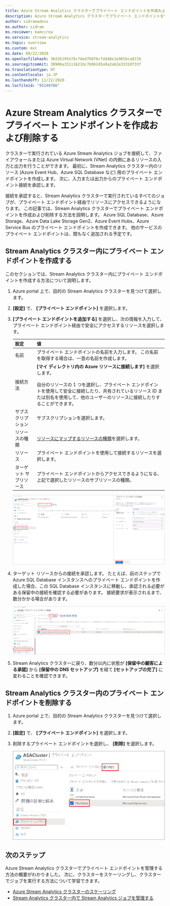 ```yaml
---
title: Azure Stream Analytics クラスターでプライベート エンドポイントを作成および削除する
description: Azure Stream Analytics クラスターでプライベート エンドポイントを管理する方法について説明します。
author: sidramadoss
ms.author: sidram
ms.reviewer: mamccrea
ms.service: stream-analytics
ms.topic: overview
ms.custom: mvc
ms.date: 09/22/2020
ms.openlocfilehash: 36d26195e78c74ed7b976cfdd48e1e965bca872b
ms.sourcegitcommit: 30906a33111621bc7b9b245a9a2ab2e33310f33f
ms.translationtype: HT
ms.contentlocale: ja-JP
ms.lasthandoff: 11/22/2020
ms.locfileid: "95249786"
---
```

# <a name="create-and-delete-private-endpoints-in-an-azure-stream-analytics-cluster"></a>Azure Stream Analytics クラスターでプライベート エンドポイントを作成および削除する

クラスターで実行されている Azure Stream Analytics ジョブを接続して、ファイアウォールまたは Azure Virtual Network (VNet) の内側にあるリソースの入力と出力を行うことができます。 最初に、Stream Analytics クラスター内のリソース (Azure Event Hub、Azure SQL Database など) 用のプライベート エンドポイントを作成します。 次に、入力または出力からのプライベート エンドポイント接続を承認します。

接続を承認すると、Stream Analytics クラスターで実行されているすべてのジョブが、プライベート エンドポイント経由でリソースにアクセスできるようになります。 この記事では、Stream Analytics クラスターでプライベート エンドポイントを作成および削除する方法を説明します。 Azure SQL Database、Azure Storage、Azure Data Lake Storage Gen2、Azure Event Hubs、Azure Service Bus のプライベート エンドポイントを作成できます。 他のサービスのプライベート エンドポイントは、間もなく追加される予定です。 

## <a name="create-private-endpoint-in-stream-analytics-cluster"></a>Stream Analytics クラスター内にプライベート エンドポイントを作成する

このセクションでは、Stream Analytics クラスター内にプライベート エンドポイントを作成する方法について説明します。

1. Azure portal 上で、目的の Stream Analytics クラスターを見つけて選択します。

1. **[設定]** で、 **[プライベート エンドポイント]** を選択します。

1. **[プライベート エンドポイントを追加する]** を選択し、次の情報を入力して、プライベート エンドポイント経由で安全にアクセスするリソースを選択します。

   |設定|値|
   |---|---|
   |名前|プライベート エンドポイントの名前を入力します。 この名前を取得する場合は、一意の名前を作成します。|
   |接続方法|**[マイ ディレクトリ内の Azure リソースに接続します]** を選択します。<br><br>自分のリソースの 1 つを選択し、プライベート エンドポイントを使用して安全に接続したり、共有されているリソース ID または別名を使用して、他のユーザーのリソースに接続したりすることができます。|
   |サブスクリプション|サブスクリプションを選択します。|
   |リソースの種類|[リソースにマップするリソースの種類](../private-link/private-endpoint-overview.md#private-link-resource)を選択します。|
   |リソース|プライベート エンドポイントを使用して接続するリソースを選択します。|
   |ターゲット サブリソース|プライベート エンドポイントからアクセスできるようになる、上記で選択したリソースのサブリソースの種類。|

   ![プライベート エンドポイントの作成エクスペリエンス](./media/private-endpoints/create-private-endpoint.png)

1. ターゲット リソースからの接続を承認します。 たとえば、前のステップで Azure SQL Database インスタンスへのプライベート エンドポイントを作成した場合、この SQL Database インスタンスに移動し、承認される必要がある保留中の接続を確認する必要があります。 接続要求が表示されるまで、数分かかる場合があります。

    ![プライベート エンドポイントを承認する](./media/private-endpoints/approve-private-endpoint.png)

1. Stream Analytics クラスターに戻り、数分以内に状態が **[保留中の顧客による承認]** から **[保留中の DNS セットアップ]** を経て **[セットアップの完了]** に変わることを確認できます。

## <a name="delete-a-private-endpoint-in-a-stream-analytics-cluster"></a>Stream Analytics クラスター内のプライベート エンドポイントを削除する

1. Azure portal 上で、目的の Stream Analytics クラスターを見つけて選択します。

1. **[設定]** で、 **[プライベート エンドポイント]** を選択します。

1. 削除するプライベート エンドポイントを選択し、 **[削除]** を選択します。

   ![プライベート エンドポイントを削除する](./media/private-endpoints/delete-private-endpoint.png)

## <a name="next-steps"></a>次のステップ

Azure Stream Analytics クラスターでプライベート エンドポイントを管理する方法の概要がわかりました。 次に、クラスターをスケーリングし、クラスターでジョブを実行する方法について学習できます。

* [Azure Stream Analytics クラスターのスケーリング](scale-cluster.md)
* [Stream Analytics クラスター内で Stream Analytics ジョブを管理する](manage-jobs-cluster.md)
